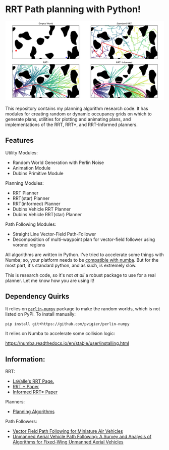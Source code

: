 # RRT Path planning with Python!

![Screenshot of RRTstar path](./figure.png)

This repository contains my planning algorithm research code. It has modules for creating random or dynamic occupancy grids on which to generate plans, utilities for plotting and animating plans, and implementations of the RRT, RRT*, and RRT-Informed planners. 

## Features

Utility Modules:
+ Random World Generation with Perlin Noise
+ Animation Module
+ Dubins Primitive Module

Planning Modules:
+ RRT Planner
+ RRT(star) Planner
+ RRT(informed) Planner
+ Dubins Vehicle RRT Planner
+ Dubins Vehicle RRT(star) Planner

Path Following Modules:
+ Straight Line Vector-Field Path-Follower
+ Decomposition of multi-waypoint plan for vector-field follower using voronoi regions

All algorithms are written in Python. I've tried to accelerate some things with Numba; so, your platform needs to be [compatible with numba](https://numba.readthedocs.io/en/stable/user/installing.html). But for the most part, it's standard python, and as such, is extremely slow.

This is research code, so it's not *at all* a robust package to use for a real planner. Let me know how you are using it!

## Dependency Quirks

It relies on [`perlin-numpy`](https://github.com/pvigier/perlin-numpy) package to make the random worlds, which is not listed on PyPi. To install manually:
```bash
pip install git+https://github.com/pvigier/perlin-numpy
```

It relies on Numba to accelerate some collision logic:

https://numba.readthedocs.io/en/stable/user/installing.html

## Information:

RRT:

+ [LaValle's RRT Page.](http://lavalle.pl/rrt/)
+ [RRT * Paper](https://arxiv.org/abs/1005.0416)
+ [Informed RRT* Paper](https://arxiv.org/abs/1404.2334v3)

Planners:

+ [Planning Algorithms](http://lavalle.pl/planning/)

Path Followers:

+ [Vector Field Path Following for Miniature Air Vehicles](https://ieeexplore.ieee.org/document/4252175)
+ [Unmanned Aerial Vehicle Path Following: A Survey and Analysis of Algorithms for Fixed-Wing Unmanned Aerial Vehicles](https://ieeexplore.ieee.org/document/6712082)
